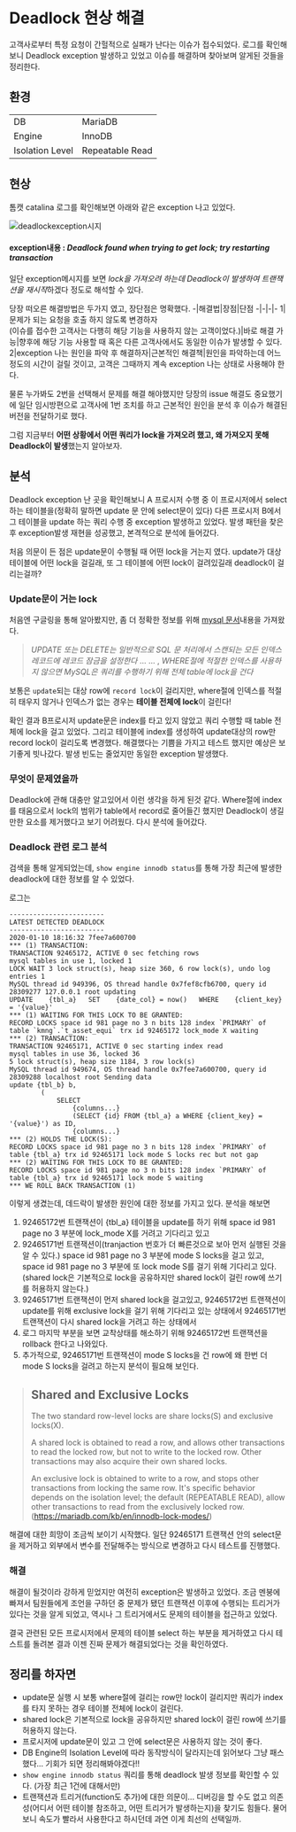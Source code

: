 # Deadlock 현상 해결
고객사로부터 특정 요청이 간헐적으로 실패가 난다는 이슈가 접수되었다. 로그를 확인해보니 Deadlock exception 발생하고 있었고 이슈를 해결하며 찾아보며 알게된 것들을 정리한다.

## 환경

|||
-|-
DB|MariaDB
Engine|InnoDB
Isolation Level| Repeatable Read

## 현상
톰캣 catalina 로그를 확인해보면 아래와 같은 exception 나고 있었다.

![deadlockexception시지](https://raw.githubusercontent.com/lingi-log/lingi-log/master/assets/images/db/deadlock_err_msg.PNG)

#### exception내용 : *Deadlock found when trying to get lock; try restarting transaction*
일단 exception메시지를 보면 *lock을 가져오려 하는데 Deadlock이 발생하여 트랜잭션을 재시작*하겠다 정도로 해석할 수 있다.

당장 떠오른 해결방법은 두가지 였고, 장단점은 명확했다.
-|해결법|장점|단점
-|-|-|-
1|문제가 되는 요청을 호출 하지 않도록 변경하자<br>(이슈를 접수한 고객사는 다행히 해당 기능을 사용하지 않는 고객이었다.)|바로 해결 가능|향후에 해당 기능 사용할 때 혹은 다른 고객사에서도 동일한 이슈가 발생할 수 있다.
2|exception 나는 원인을 파악 후 해결하자|근본적인 해결책|원인을 파악하는데 어느 정도의 시간이 걸릴 것이고, 고객은 그때까지 계속 exception 나는 상태로 사용해야 한다. 

물론 누가봐도 2번을 선택해서 문제를 해결 해야했지만 당장의 issue 해결도 중요했기에 일단 임시방편으로 고객사에 1번 조치를 하고 근본적인 원인을 분석 후 이슈가 해결된 버전을 전달하기로 했다.

그럼 지금부터 **어떤 상황에서 어떤 쿼리가 lock을 가져오려 했고, 왜 가져오지 못해 Deadlock이 발생**했는지 알아보자.

## 분석
Deadlock exception 난 곳을 확인해보니 A 프로시저 수행 중 이 프로시저에서 select 하는 테이블을(정확히 말하면 update 문 안에 select문이 있다) 다른 프로시저 B에서 그 테이블을 update 하는 쿼리 수행 중 exception 발생하고 있었다. 발생 패턴을 찾은 후 exception발생 재현을 성공했고, 본격적으로 분석에 들어갔다. 

처음 의문이 든 점은 update문이 수행될 때 어떤 lock을 거는지 였다. update가 대상 테이블에 어떤 lock을 걸길래, 또 그 테이블에 어떤 lock이 걸려있길래 deadlock이 걸리는걸까?

### Update문이 거는 lock
처음엔 구글링을 통해 알아봤지만, 좀 더 정확한 정보를 위해 [mysql 문서](https://dev.mysql.com/doc/refman/8.0/en/innodb-locks-set.html)내용을 가져왔다.

>*UPDATE 또는 DELETE는 일반적으로 SQL 문 처리에서 스캔되는 모든 인덱스 레코드에 레코드 잠금을 설정한다* ... ... , *WHERE절에 적절한 인덱스를 사용하지 않으면 MySQL은 쿼리를 수행하기 위해 전체 table에 lock을 건다*

보통은 `update`되는 대상 row에 `record lock`이 걸리지만, where절에 인덱스를 적절히 태우지 않거나 인덱스가 없는 경우는 **테이블 전체에 lock**이 걸린다!

확인 결과 B프로시저 update문은 index를 타고 있지 않았고 쿼리 수행할 때 table 전체에 lock을 걸고 있었다. 그리고 테이블에 index를 생성하여 update대상의 row만 record lock이 걸리도록 변경했다. 해결했다는 기쁨을 가지고 테스트 했지만 예상은 보기좋게 빗나갔다. 발생 빈도는 줄었지만 동일한 exception 발생했다.

### 무엇이 문제였을까
Deadlock에 관해 대충만 알고있어서 이런 생각을 하게 된것 같다. Where절에 index를 태움으로서 lock의 범위가 table에서 record로 줄어들긴 했지만 Deadlock이 생길만한 요소를 제거했다고 보기 어려웠다. 다시 분석에 들어갔다.

### Deadlock 관련 로그 분석
검색을 통해 알게되었는데, `show engine innodb status`를 통해 가장 최근에 발생한 deadlock에 대한 정보를 알 수 있었다.

로그는
```
------------------------
LATEST DETECTED DEADLOCK
------------------------
2020-01-10 18:16:32 7fee7a600700
*** (1) TRANSACTION:
TRANSACTION 92465172, ACTIVE 0 sec fetching rows
mysql tables in use 1, locked 1
LOCK WAIT 3 lock struct(s), heap size 360, 6 row lock(s), undo log entries 1
MySQL thread id 949396, OS thread handle 0x7fef8cfb6700, query id 28309277 127.0.0.1 root updating
UPDATE    {tbl_a}   SET    {date_col} = now()   WHERE    {client_key} = '{value}'
*** (1) WAITING FOR THIS LOCK TO BE GRANTED:
RECORD LOCKS space id 981 page no 3 n bits 128 index `PRIMARY` of table `kmng`.`t_asset_equi` trx id 92465172 lock_mode X waiting
*** (2) TRANSACTION:
TRANSACTION 92465171, ACTIVE 0 sec starting index read
mysql tables in use 36, locked 36
5 lock struct(s), heap size 1184, 3 row lock(s)
MySQL thread id 949674, OS thread handle 0x7fee7a600700, query id 28309288 localhost root Sending data
update {tbl_b} b, 
        (
            SELECT 
                {columns...}
                (SELECT {id} FROM {tbl_a} a WHERE {client_key} = '{value}') as ID,
                {columns...}
*** (2) HOLDS THE LOCK(S):
RECORD LOCKS space id 981 page no 3 n bits 128 index `PRIMARY` of table {tbl_a} trx id 92465171 lock mode S locks rec but not gap
*** (2) WAITING FOR THIS LOCK TO BE GRANTED:
RECORD LOCKS space id 981 page no 3 n bits 128 index `PRIMARY` of table {tbl_a} trx id 92465171 lock mode S waiting
*** WE ROLL BACK TRANSACTION (1)
```
이렇게 생겼는데, 데드락이 발생한 원인에 대한 정보를 가지고 있다.
분석을 해보면 
1. 92465172번 트랜잭션이 {tbl_a} 테이블을 update를 하기 위해 space id 981 page no 3 부분에  lock_mode X를 거려고 기다리고 있고 
2. 92465171번 트랜잭션이(tranjaction 번호가 더 빠른것으로 보아 먼저 실행된 것을 알 수 있다.) space id 981 page no 3 부분에 mode S locks을 걸고 있고, space id 981 page no 3 부분에 또 lock mode S를 걸기 위해 기다리고 있다.(shared lock은 기본적으로 lock을 공유하지만 shared lock이 걸린 row에 쓰기를 허용하지 않는다.)
4. 92465171번 트랜잭션이 먼저 shared lock을 걸고있고, 92465172번 트랜잭션이 update를 위해 exclusive lock을 걸기 위해 기다리고 있는 상태에서 92465171번 트랜잭션이 다시 shared lock을 거려고 하는 상태에서
5. 로그 마지막 부분을 보면 교착상태를 해소하기 위해 92465172번 트랜잭션을 rollback 한다고 나와있다. 
6. 추가적으로, 92465171번 트랜잭션이 mode S locks을 건 row에 왜 한번 더 mode S locks을 걸려고 하는지 분석이 필요해 보인다.

>## Shared and Exclusive Locks
>The two standard row-level locks are share locks(S) and exclusive locks(X).
>
>A shared lock is obtained to read a row, and allows other transactions to read the locked row, but not to write to the locked row. Other transactions may also acquire their own shared locks.
>
>An exclusive lock is obtained to write to a row, and stops other transactions from locking the same row. It's specific behavior depends on the isolation level; the default (REPEATABLE READ), allow other transactions to read from the exclusively locked row.(https://mariadb.com/kb/en/innodb-lock-modes/)

해결에 대한 희망이 조금씩 보이기 시작했다. 일단 92465171 트랜잭션 안의 select문을 제거하고 외부에서 변수를 전달해주는 방식으로 변경하고 다시 테스트를 진행했다.

### 해결
해결이 될것이라 강하게 믿었지만 여전히 exception은 발생하고 있었다. 조금 멘붕에 빠져서 팀원들에게 조언을 구하던 중 문제가 됐던 트랜잭션 이후에 수행되는 트리거가 있다는 것을 알게 되었고, 역시나 그 트리거에서도 문제의 테이블을 접근하고 있었다.

결국 관련된 모든 프로시저에서 문제의 테이블 select 하는 부분을 제거하였고 다시 테스트를 돌려본 결과 이젠 진짜 문제가 해결되었다는 것을 확인하였다.

## 정리를 하자면
* update문 실행 시 보통 where절에 걸리는 row만 lock이 걸리지만 쿼리가 index를 타지 못하는 경우 테이블 전체에 lock이 걸린다.
* shared lock은 기본적으로 lock을 공유하지만 shared lock이 걸린 row에 쓰기를 허용하지 않는다. 
* 프로시저에 update문이 있고 그 안에 select문은 사용하지 않는 것이 좋다.
* DB Engine의 Isolation Level에 따라 동작방식이 달라지는데 읽어보다 그냥 패스했다... 기회가 되면 정리해봐야겠다!!
* `show engine innodb status` 쿼리를 통해 deadlock 발생 정보를 확인할 수 있다. (가장 최근 1건에 대해서만)
* 트랜잭션과 트리거(function도 추가)에 대한 의문이... 디버깅을 할 수도 없고 의존성(어디서 어떤 테이블 참조하고, 어떤 트리거가 발생하는지)을 찾기도 힘들다. 물어보니 속도가 빨라서 사용한다고 하시던데 과연 이게 최선의 선택일까.
